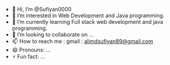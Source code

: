 - 👋 Hi, I’m @Sufiyan0000
- 👀 I’m interested in Web Development and Java programming.
- 🌱 I’m currently learning Full stack web development and java programming.
- 💞️ I’m looking to collaborate on ...
- 📫 How to reach me : gmail : alimdsufiyan89@gmail.com
- 😄 Pronouns: ...
- ⚡ Fun fact: ...

<!---
Sufiyan0000/Sufiyan0000 is a ✨ special ✨ repository because its `README.md` (this file) appears on your GitHub profile.
You can click the Preview link to take a look at your changes.
--->
